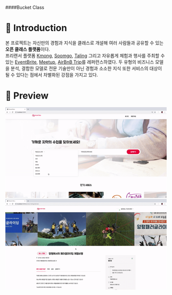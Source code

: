 ####Bucket Class

# :page_with_curl: Introduction
본 프로젝트는 자신만의 경험과 지식을 클래스로 개설해 여러 사람들과 공유할 수 있는 **오픈 클래스 플랫폼**이다.  
프리랜서 플랫폼 [Kmong](https://kmong.com/), [Soomgo](https://soomgo.com/), [Taling](https://taling.me/?gclid=CjwKCAjw5fzrBRASEiwAD2OSV8AU8w2OikxMB24Q2LpFZhDvbU7SrFV4jPQ66GYQ-NlB3N83SI613BoCqdAQAvD_BwE) 그리고 자유롭게 체험과 행사를 주최할 수 있는 [EventBrite](https://www.eventbrite.com/), [Meetup](https://www.meetup.com), [AirBnB Trip](https://www.airbnb.co.kr/s/experiences)를 레퍼런스하였다. 두 유형의 비즈니스 모델을 분석, 결합한 모델로 전문 기술만이 아닌 경험과 소소한 지식 또한 서비스의 대상이 될 수 있다는 점에서 차별화된 강점을 가지고 있다.  

# :mag_right: Preview
![메인페이지 & 검색리스트](bucketclass_main.gif)
![상세페이지 미리보기](singlepage.gif)

